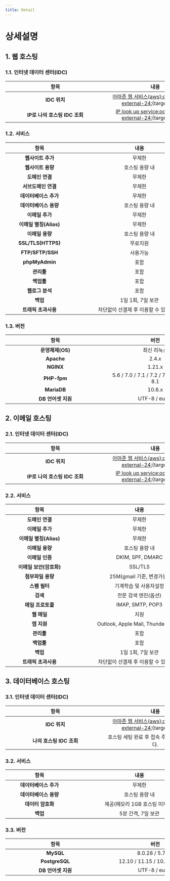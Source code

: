 ```yaml
---
title: Detail
---
```


# 상세설명

## 1. 웹 호스팅

### 1.1. 인터넷 데이터 센터(IDC)

| <div style="width: 300px;">항목</div> | <div style="width: 300px;">내용</div> |
| :---:  | :---: |
| **IDC 위치** | [아마존 웹 서비스(aws):octicons-link-external-24:](https://aws.amazon.com/){target=_blank} |
| **IP로 나의 호스팅 IDC 조회** | [IP look up service:octicons-link-external-24:](https://whatismyipaddress.com/ip-lookup){target=_blank} |

### 1.2. 서비스

| <div style="width: 200px;">항목</div> | <div style="width: 400px;">내용</div> |
| :---:  | :---: |
| **웹사이트 추가** | 무제한 |
| **웹사이트 용량** | 호스팅 용량 내 |
| **도메인 연결** | 무제한 |
| **서브도메인 연결** | 무제한 |
| **데이터베이스 추가** | 무제한 |
| **데이터베이스 용량** | 호스팅 용량 내 |
| **이메일 추가** | 무제한 |
| **이메일 별칭(Alias)** | 무제한 |
| **이메일 용량** | 호스팅 용량 내 |
| **SSL/TLS(HTTPS)** | 무료지원 |
| **FTP/SFTP/SSH** | 사용가능 |
| **phpMyAdmin** | 포함 |
| **관리툴** | 포함 |
| **백업툴** | 포함 |
| **웹로그 분석** | 포함 |
| **백업** | 1일 1회, 7일 보관 |
| **트래픽 초과사용** | 차단없이 선결제 후 이용할 수 있습니다. |

### 1.3. 버전

| <div style="width: 300px;">항목</div> | <div style="width: 300px;">버전</div> |
| :---:  | :---: |
| **운영체제(OS)** | 최신 리눅스 |
| **Apache** | 2.4.x |
| **NGINX** | 1.21.x |
| **PHP-fpm** | 5.6 / 7.0 / 7.1 / 7.2 / 7.3 / 7.4 / 8.0 / 8.1 |
| **MariaDB** | 10.6.x |
| **DB 언어셋 지원** |  UTF-8 / euckr |

## 2. 이메일 호스팅

### 2.1. 인터넷 데이터 센터(IDC)

| <div style="width: 300px;">항목</div> | <div style="width: 300px;">내용</div> |
| :---:  | :---: |
| **IDC 위치** | [아마존 웹 서비스(aws):octicons-link-external-24:](https://aws.amazon.com/){target=_blank} |
| **IP로 나의 호스팅 IDC 조회** | [IP look up service:octicons-link-external-24:](https://whatismyipaddress.com/ip-lookup){target=_blank} |

### 2.2. 서비스

| <div style="width: 200px;">항목</div> | <div style="width: 400px;">내용</div> |
| :---:  | :---: |
| **도메인 연결** | 무제한 |
| **이메일 추가** | 무제한 |
| **이메일 별칭(Alias)** | 무제한 |
| **이메일 용량** | 호스팅 용량 내 |
| **이메일 인증** | DKIM, SPF, DMARC |
| **이메일 보안(암호화)** | SSL/TLS |
| **첨부파일 용량** | 25M(gmail 기준, 변경가능) |
| **스팸 필터** | 기계학습 및 사용자설정 |
| **검색** | 전문 검색 엔진(옵션) |
| **메일 프로토콜** | IMAP, SMTP, POP3 |
| **웹 메일** | 지원 |
| **앱 지원** | Outlook, Apple Mail, Thunderbird 등 |
| **관리툴** | 포함 |
| **백업툴** | 포함 |
| **백업** | 1일 1회, 7일 보관 |
| **트래픽 초과사용** | 차단없이 선결제 후 이용할 수 있습니다. |

## 3. 데이터베이스 호스팅

### 3.1. 인터넷 데이터 센터(IDC)

| <div style="width: 300px;">항목</div> | <div style="width: 300px;">내용</div> |
| :---:  | :---: |
| **IDC 위치** | [아마존 웹 서비스(aws):octicons-link-external-24:](https://aws.amazon.com/){target=_blank} |
| **나의 호스팅 IDC 조회** | 호스팅 세팅 완료 후 접속 주소로 알 수 있습니다. |

### 3.2. 서비스

| <div style="width: 200px;">항목</div> | <div style="width: 400px;">내용</div> |
| :---:  | :---: |
| **데이터베이스 추가** | 무제한 |
| **데이터베이스 용량** | 호스팅 용량 내 |
| **데이터 암호화** | 제공(메모리 1GB 호스팅 미제공) |
| **백업** | 5분 간격, 7일 보관 |

### 3.3. 버전

| <div style="width: 300px;">항목</div> | <div style="width: 300px;">버전</div> |
| :---:  | :---: |
| **MySQL** | 8.0.28 / 5.7.37 |
| **PostgreSQL** | 12.10 / 11.15 / 10.20 / 9.6.24|
| **DB 언어셋 지원** |  UTF-8 / euckr |
